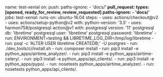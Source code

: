 name: test-xenial
on:
  push:
    paths-ignore:
    - 'docs/**'
  pull_request:
    types: [opened, ready_for_review, review_requested]
    paths-ignore:
    - 'docs/**'
jobs:
  test-xenial:
    runs-on: ubuntu-16.04
    steps:
      - uses: actions/checkout@v2
      - uses: actions/setup-python@v2
        with:
          python-version: '3.5'
      - uses: harmon758/postgresql-action@v1
        with:
          postgresql version: '11'
          postgresql db: 'libretime'
          postgresql user: 'libretime'
          postgresql password: 'libretime'
      - run: ENVIRONMENT=testing && LIBRETIME_LOG_DIR=/tmp/log/libretime
      - run: psql -c 'ALTER USER libretime CREATEDB;' -U postgres
      - run: ./dev_tools/ci/install.sh
      - run: composer install
      - run: pip3 install -e python_apps/airtime_analyzer/.
      - run: pip3 install -e python_apps/airtime-celery/.
      - run: pip3 install -e python_apps/api_clients/.
      - run: pip3 install -e python_apps/pypo/.
      - run: nosetests python_apps/airtime_analyzer/.
      - run: nosetests python_apps/api_clients/.
